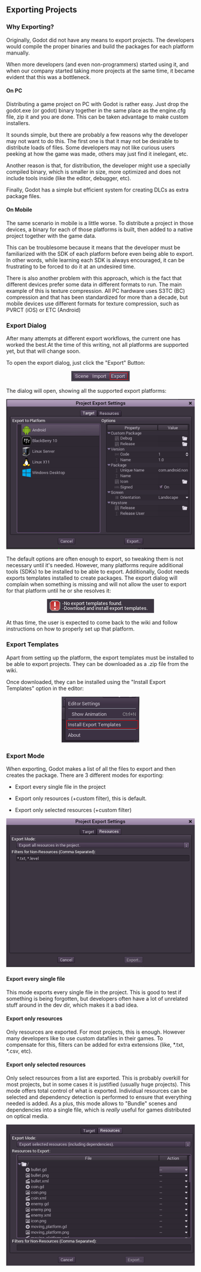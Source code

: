 ## Exporting Projects

### Why Exporting?

Originally, Godot did not have any means to export projects. The developers would compile the proper binaries and build the packages for each platform manually. 

When more developers (and even non-programmers) started using it, and when our company started taking more projects at the same time, it became evident that this was a bottleneck.

#### On PC

Distributing a game project on PC with Godot is rather easy. Just drop the godot.exe (or godot) binary together in the same place as the engine.cfg file, zip it and you are done. This can be taken advantage to make custom installers.

It sounds simple, but there are probably a few reasons why the developer may not want to do this. The first one is that it may not be desirable to distribute loads of files. Some developers may not like curious users peeking at how the game was made, others may just find it inelegant, etc. 

Another reason is that, for distribution, the developer might use a specially compiled binary, which is smaller in size, more optimized and does not include tools inside (like the editor, debugger, etc).

Finally, Godot has a simple but efficient system for creating DLCs as extra package files.

#### On Mobile

The same scenario in mobile is a little worse. To distribute a project in those devices, a binary for each of those platforms is built, then added to a native project together with the game data. 

This can be troublesome because it means that the developer must be familiarized with the SDK of each platform before even being able to export. In other words, while learning each SDK is always encouraged, it can be frustrating to be forced to do it at an undesired time.

There is also another problem with this approach, which is the fact that different devices prefer some data in different formats to run. The main example of this is texture compression. All PC hardware uses S3TC (BC) compression and that has been standardized for more than a decade, but mobile devices use different formats for texture compression, such as PVRCT (iOS) or ETC (Android)

### Export Dialog

After many attempts at different export workflows, the current one has worked the best.At the time of this writing, not all platforms are supported yet, but that will change soon.

To open the export dialog, just click the "Export" Button:

<p align="center"><img src="images/export.png"></p>

The dialog will open, showing all the supported export platforms:

<p align="center"><img src="images/export_dialog.png"></p>

The default options are often enough to export, so tweaking them is not necessary until it's needed. However, many platforms require additional tools (SDKs) to be installed to be able to export. Additionally, Godot needs exports templates installed to create packages. The export dialog will complain when something is missing and will not allow the user to export for that platform until he or she resolves it:

<p align="center"><img src="images/export_error.png"></p>

At thas time, the user is expected to come back to the wiki and follow instructions on how to properly set up that platform.

### Export Templates

Apart from setting up the platform, the export templates must be installed to be able to export projects. They can be downloaded as a .zip file from the wiki. 

Once downloaded, they can be installed using the "Install Export Templates" option in the editor:


<p align="center"><img src="images/exptemp.png"></p>

### Export Mode

When exporting, Godot makes a list of all the files to export and then creates the package. There are 3 different modes for exporting:


*  Export every single file in the project

*  Export only resources (+custom filter), this is default.

*  Export only selected resources (+custom filter)

<p align="center"><img src="images/expres.png"></p>

#### Export every single file

This mode exports every single file in the project. This is good to test if something is being forgotten, but developers often have a lot of unrelated stuff around in the dev dir, which makes it a bad idea.

#### Export only resources

Only resources are exported. For most projects, this is enough. However many developers like to use custom datafiles in their games. To compensate for this, filters can be added for extra extensions (like, *.txt, *.csv, etc).

#### Export only selected resources

Only select resources from a list are exported. This is probably overkill for most projects, but in some cases it is justified (usually huge projects). This mode offers total control of what is exported. Individual resources can be selected and dependency detection is performed to ensure that everything needed is added. As a plus, this mode allows to "Bundle" scenes and dependencies into a single file, which is *really* useful for games distributed on optical media.


<p align="center"><img src="images/expselected.png"></p>






